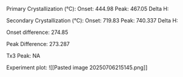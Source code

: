 Primary Crystallization (°C):
	Onset: 444.98
	Peak: 467.05
	Delta H:
	
Secondary Crystallization  (°C):
	Onset: 719.83
	Peak: 740.337
	Delta H:
	
Onset difference: 274.85

Peak Difference: 273.287

Tx3 Peak: NA

Experiment plot:
![[Pasted image 20250706215145.png]]
